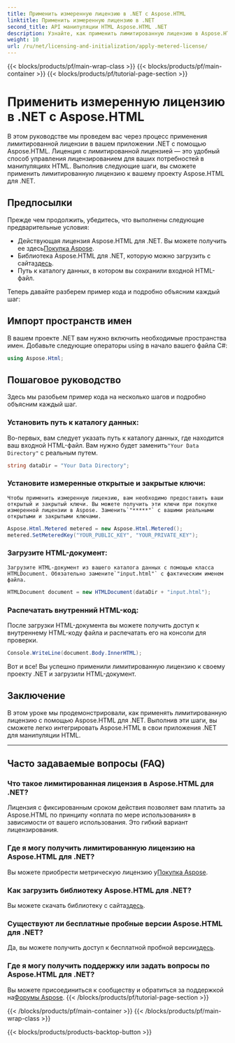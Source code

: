 ```yaml
---
title: Применить измеренную лицензию в .NET с Aspose.HTML
linktitle: Применить измеренную лицензию в .NET
second_title: API манипуляции HTML Aspose.HTML .NET
description: Узнайте, как применить лимитированную лицензию в Aspose.HTML для .NET. Эффективно управляйте своими потребностями в обработке HTML. Начните прямо сейчас!
weight: 10
url: /ru/net/licensing-and-initialization/apply-metered-license/
---
```


{{< blocks/products/pf/main-wrap-class >}}
{{< blocks/products/pf/main-container >}}
{{< blocks/products/pf/tutorial-page-section >}}

# Применить измеренную лицензию в .NET с Aspose.HTML

В этом руководстве мы проведем вас через процесс применения лимитированной лицензии в вашем приложении .NET с помощью Aspose.HTML. Лиценция с лимитированной лицензией — это удобный способ управления лицензированием для ваших потребностей в манипуляциях HTML. Выполнив следующие шаги, вы сможете применить лимитированную лицензию к вашему проекту Aspose.HTML для .NET.

## Предпосылки

Прежде чем продолжить, убедитесь, что выполнены следующие предварительные условия:

-  Действующая лицензия Aspose.HTML для .NET. Вы можете получить ее здесь[Покупка Aspose](https://purchase.aspose.com/buy).
-  Библиотека Aspose.HTML для .NET, которую можно загрузить с сайта[здесь](https://releases.aspose.com/html/net/).
- Путь к каталогу данных, в котором вы сохранили входной HTML-файл.

Теперь давайте разберем пример кода и подробно объясним каждый шаг:

## Импорт пространств имен

В вашем проекте .NET вам нужно включить необходимые пространства имен. Добавьте следующие операторы using в начало вашего файла C#:

```csharp
using Aspose.Html;
```

## Пошаговое руководство

Здесь мы разобьем пример кода на несколько шагов и подробно объясним каждый шаг.

### Установить путь к каталогу данных:

   Во-первых, вам следует указать путь к каталогу данных, где находится ваш входной HTML-файл. Вам нужно будет заменить`"Your Data Directory"` с реальным путем.

   ```csharp
   string dataDir = "Your Data Directory";
   ```

### Установите измеренные открытые и закрытые ключи:

    Чтобы применить измеренную лицензию, вам необходимо предоставить ваши открытый и закрытый ключи. Вы можете получить эти ключи при покупке измеренной лицензии в Aspose. Заменить`"*****"` с вашими реальными открытыми и закрытыми ключами.

   ```csharp
   Aspose.Html.Metered metered = new Aspose.Html.Metered();
   metered.SetMeteredKey("YOUR_PUBLIC_KEY", "YOUR_PRIVATE_KEY");
   ```

### Загрузите HTML-документ:

    Загрузите HTML-документ из вашего каталога данных с помощью класса HTMLDocument. Обязательно замените`"input.html"` с фактическим именем файла.

   ```csharp
   HTMLDocument document = new HTMLDocument(dataDir + "input.html");
   ```

### Распечатать внутренний HTML-код:

   После загрузки HTML-документа вы можете получить доступ к внутреннему HTML-коду файла и распечатать его на консоли для проверки.

   ```csharp
   Console.WriteLine(document.Body.InnerHTML);
   ```

Вот и все! Вы успешно применили лимитированную лицензию к своему проекту .NET и загрузили HTML-документ.

## Заключение

В этом уроке мы продемонстрировали, как применять лимитированную лицензию с помощью Aspose.HTML для .NET. Выполнив эти шаги, вы сможете легко интегрировать Aspose.HTML в свои приложения .NET для манипуляции HTML.

---

## Часто задаваемые вопросы (FAQ)

### Что такое лимитированная лицензия в Aspose.HTML для .NET?
Лицензия с фиксированным сроком действия позволяет вам платить за Aspose.HTML по принципу «оплата по мере использования» в зависимости от вашего использования. Это гибкий вариант лицензирования.

### Где я могу получить лимитированную лицензию на Aspose.HTML для .NET?
 Вы можете приобрести метрическую лицензию у[Покупка Aspose](https://purchase.aspose.com/buy).

### Как загрузить библиотеку Aspose.HTML для .NET?
 Вы можете скачать библиотеку с сайта[здесь](https://releases.aspose.com/html/net/).

### Существуют ли бесплатные пробные версии Aspose.HTML для .NET?
 Да, вы можете получить доступ к бесплатной пробной версии[здесь](https://releases.aspose.com/).

### Где я могу получить поддержку или задать вопросы по Aspose.HTML для .NET?
 Вы можете присоединиться к сообществу и обратиться за поддержкой на[Форумы Aspose](https://forum.aspose.com/).
{{< /blocks/products/pf/tutorial-page-section >}}

{{< /blocks/products/pf/main-container >}}
{{< /blocks/products/pf/main-wrap-class >}}

{{< blocks/products/products-backtop-button >}}

